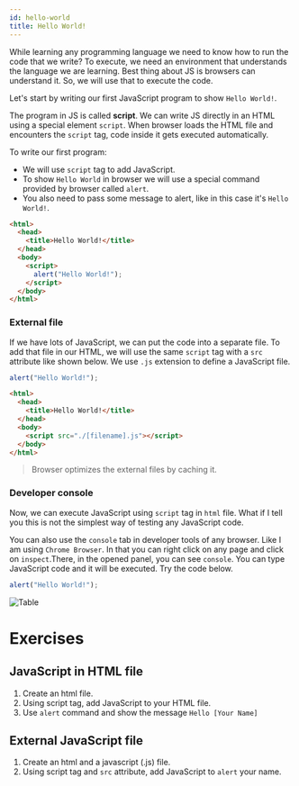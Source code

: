 ```yaml
---
id: hello-world
title: Hello World!
---
```


While learning any programming language we need to know how to run the code that we write? To execute, we need an environment that understands the language we are learning. Best thing about JS is browsers can understand it. So, we will use that to execute the code.

Let's start by writing our first JavaScript program to show `Hello World!`.

The program in JS is called **script**. We can write JS directly in an HTML using a special element `script`. When browser loads the HTML file and encounters the `script` tag, code inside it gets executed automatically.

To write our first program:

- We will use `script` tag to add JavaScript.
- To show `Hello World` in browser we will use a special command provided by browser called `alert`.
- You also need to pass some message to alert, like in this case it's `Hello World!`.

```html {6-8} title="index.html" live
<html>
  <head>
    <title>Hello World!</title>
  </head>
  <body>
    <script>
      alert("Hello World!");
    </script>
  </body>
</html>
```

### External file

If we have lots of JavaScript, we can put the code into a separate file. To add that file in our HTML, we will use the same `script` tag with a `src` attribute like shown below. We use `.js` extension to define a JavaScript file.

```js title="index.js"
alert("Hello World!");
```

```html {6} title="index.html"
<html>
  <head>
    <title>Hello World!</title>
  </head>
  <body>
    <script src="./[filename].js"></script>
  </body>
</html>
```

> Browser optimizes the external files by caching it.

### Developer console

Now, we can execute JavaScript using `script` tag in `html` file. What if I tell you this is not the simplest way of testing any JavaScript code.

You can also use the `console` tab in developer tools of any browser. Like I am using `Chrome Browser`. In that you can right click on any page and click on `inspect`.There, in the opened panel, you can see `console`. You can type JavaScript code and it will be executed. Try the code below.

```js
alert("Hello World!");
```

![Table](/img/value/dev-tools.png)

# Exercises

## JavaScript in HTML file

1. Create an html file.
2. Using script tag, add JavaScript to your HTML file.
3. Use `alert` command and show the message `Hello [Your Name]`

## External JavaScript file

1. Create an html and a javascript (.js) file.
2. Using script tag and `src` attribute, add JavaScript to `alert` your name.
